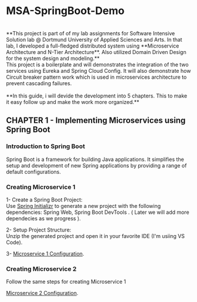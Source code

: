 # MSA-SpringBoot-Demo
<br/>
**This project is part of of my lab assignments for Software Intensive Solution lab @ Dortmund University of Applied Sciences and Arts. In that lab, I developed a full-fledged distributed system using **Microservice Architecture and N-Tier Architecture**. Also utilized Domain Driven Design for the system design and modeling.**
<br/>
This project is a boilerplate and will demonstrates the integration of the two services using Eureka and Spring Cloud Config. It will also demonstrate how Circuit breaker pattern work which is used in microservices architecture to prevent cascading failures.

<br/>
<br/>
**In this guide, i will devide the development into 5 chapters. This to make it easy follow up and make the work more organized.**

## CHAPTER 1 - Implementing Microservices using Spring Boot
### Introduction to Spring Boot
Spring Boot is a framework for building Java applications. It simplifies the setup and development of new Spring applications by providing a range of default configurations. <br/>

### Creating Microservice 1
1- Create a Spring Boot Project: <br/>
Use [Spring Initializr](https://start.spring.io/) to generate a new project with the following dependencies: Spring Web, Spring Boot DevTools .  ( Later we will add more dependecies as we progress ).
<br/>

2- Setup Project Structure: <br/>
Unzip the generated project and open it in your favorite IDE (I'm usiing VS Code).
<br/>

3- [Microservice 1 Configuration](https://github.com/CodingF0X/MSA-SpringBoot-demo/blob/feature-microservice1/microservice1/Microservice1.md).


### Creating Microservice 2
Follow the same steps for creating Microservice 1

[Microservice 2 Configuration](https://github.com/CodingF0X/MSA-SpringBoot-demo/blob/feature-microservice2/microservice2/Microservice2.md).






